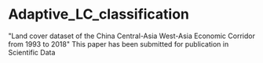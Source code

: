 # Adaptive_LC_classification
"Land cover dataset of the China Central-Asia West-Asia Economic Corridor from 1993 to 2018" This paper has been submitted for publication in Scientific Data
